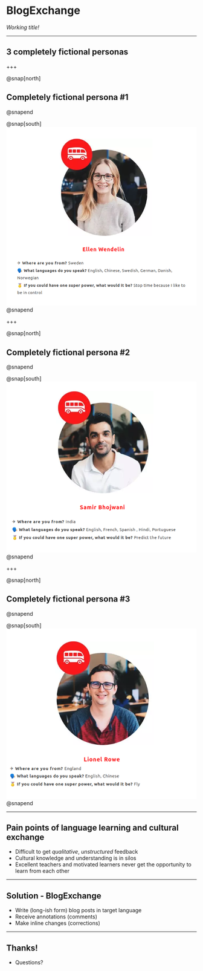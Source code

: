 # BlogExchange

_Working title!_
<!-- 5s -->

---

## 3 completely fictional personas
<!-- 10s -->

+++

@snap[north]
## Completely fictional persona #1
@snapend

@snap[south]
![Ellen](images/lw_ew.png)
@snapend
<!-- 15s -->

+++

@snap[north]
## Completely fictional persona #2
@snapend

@snap[south]
![Samir](images/lw_sb.png)
@snapend
<!-- 15s -->

+++

@snap[north]
## Completely fictional persona #3
@snapend

@snap[south]
![Lionel](images/lw_lr.png)
@snapend
<!-- 15s -->

---

## Pain points of language learning and cultural exchange

- Difficult to get _qualitative_, _unstructured_ feedback
- Cultural knowledge and understanding is in silos
- Excellent teachers and motivated learners never get the opportunity to learn from each other
<!-- 25s -->

---

## Solution - BlogExchange

- Write (long-ish form) blog posts in target language
- Receive annotations (comments)
- Make inline changes (corrections)
<!-- 35s -->

---

## Thanks!

- Questions?
<!-- 5s -->

